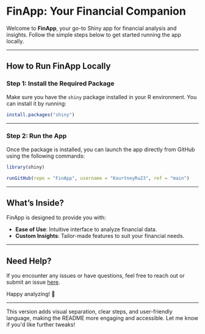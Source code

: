 # **FinApp: Your Financial Companion**

Welcome to **FinApp**, your go-to Shiny app for financial analysis and insights. Follow the simple steps below to get started running the app locally.

---

## **How to Run FinApp Locally**

### **Step 1: Install the Required Package**
Make sure you have the `shiny` package installed in your R environment. You can install it by running:

```R
install.packages("shiny")
```

---

### **Step 2: Run the App**
Once the package is installed, you can launch the app directly from GitHub using the following commands:

```R
library(shiny)

runGitHub(repo = "FinApp", username = "KourtneyRu23", ref = "main")
```

---

## **What’s Inside?**
FinApp is designed to provide you with:
- **Ease of Use**: Intuitive interface to analyze financial data.
- **Custom Insights**: Tailor-made features to suit your financial needs.

---

## **Need Help?**
If you encounter any issues or have questions, feel free to reach out or submit an issue [here](https://github.com/KourtneyRu23/FinApp/issues).

Happy analyzing! 🎉

---

This version adds visual separation, clear steps, and user-friendly language, making the README more engaging and accessible. Let me know if you'd like further tweaks!
